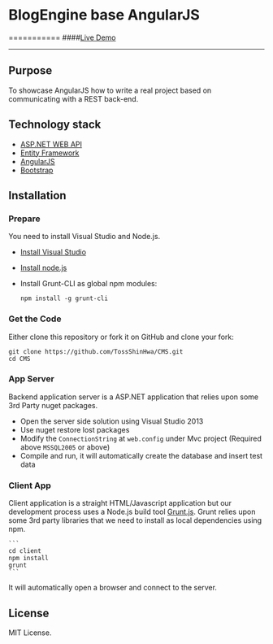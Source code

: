# BlogEngine base AngularJS
===========
####<a href="http://www.woshinidezhu.com">Live Demo</a>

***

## Purpose

To showcase AngularJS how to write a real project based on communicating with a REST back-end.

## Technology stack

* [ASP.NET WEB API](http://www.asp.net/web-api/)
* [Entity Framework](http://msdn.microsoft.com/en-us/data/ef.aspx)
* [AngularJS](http://www.angularjs.org/)
* [Bootstrap](http://getbootstrap.com/)

## Installation

### Prepare

You need to install Visual Studio and Node.js.
* [Install Visual Studio](http://www.visualstudio.com/)
* [Install node.js](http://nodejs.org/download/)
* Install Grunt-CLI as global npm modules:

    ```
    npm install -g grunt-cli
    ```

### Get the Code

Either clone this repository or fork it on GitHub and clone your fork:

```
git clone https://github.com/TossShinHwa/CMS.git
cd CMS
```

### App Server

Backend application server is a ASP.NET application that relies upon some 3rd Party nuget packages.

* Open the server side solution using Visual Studio 2013
* Use nuget restore lost packages
* Modify the `ConnectionString` at `web.config` under Mvc project (Required above `MSSQL2005` or above)
* Compile and run, it will automatically create the database and insert test data

### Client App

Client application is a straight HTML/Javascript application but our development process uses a Node.js build tool
[Grunt.js](gruntjs.com). Grunt relies upon some 3rd party libraries that we need to install as local dependencies using npm.

    ```
    cd client
    npm install
    grunt
    ```
    
It will automatically open a browser and connect to the server.

## License

MIT License.

